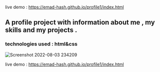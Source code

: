 live demo : https://emad-hash.github.io/profile1/index.html
## A profile project with information about me , my skills and my projects .
### technologies used : html&css
![Screenshot 2022-08-03 234209](https://user-images.githubusercontent.com/108788964/182709168-968e25cf-fef6-409b-b41a-7c3592e92225.png)


live demo : https://emad-hash.github.io/profile1/index.html
